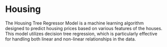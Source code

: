 # Housing
The Housing Tree Regressor Model is a machine learning algorithm designed to predict housing prices based on various features of the houses. This model utilizes decision tree regression, which is particularly effective for handling both linear and non-linear relationships in the data.
